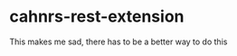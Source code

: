 cahnrs-rest-extension
=====================

This makes me sad, there has to be a better way to do this
